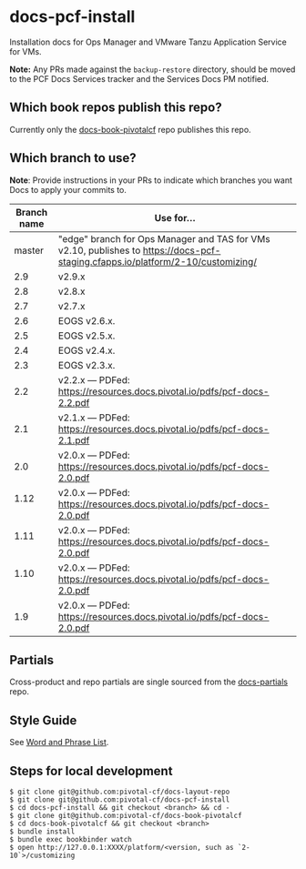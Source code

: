 docs-pcf-install
==========

Installation docs for Ops Manager and VMware Tanzu Application Service for VMs.

**Note:** Any PRs made against the `backup-restore` directory, should be moved to the PCF Docs Services tracker
and the Services Docs PM notified.

## Which book repos publish this repo?

Currently only the [docs-book-pivotalcf](https://github.com/pivotal-cf/docs-partials) repo publishes this repo. 

## Which branch to use?

**Note**: Provide instructions in your PRs to indicate which branches you want Docs to apply your commits to.

| Branch name | Use for… |
|-------------| -------|
| master      | "edge" branch for Ops Manager and TAS for VMs v2.10, publishes to https://docs-pcf-staging.cfapps.io/platform/2-10/customizing/
| 2.9		  | v2.9.x |
| 2.8         | v2.8.x |
| 2.7         | v2.7.x |
| 2.6         | EOGS v2.6.x. |
| 2.5         | EOGS v2.5.x. |
| 2.4         | EOGS v2.4.x. |
| 2.3         | EOGS v2.3.x.|
| 2.2         | v2.2.x — PDFed: https://resources.docs.pivotal.io/pdfs/pcf-docs-2.2.pdf |
| 2.1         | v2.1.x — PDFed: https://resources.docs.pivotal.io/pdfs/pcf-docs-2.1.pdf |
| 2.0         | v2.0.x — PDFed: https://resources.docs.pivotal.io/pdfs/pcf-docs-2.0.pdf |
| 1.12        | v2.0.x — PDFed: https://resources.docs.pivotal.io/pdfs/pcf-docs-2.0.pdf |
| 1.11         | v2.0.x — PDFed: https://resources.docs.pivotal.io/pdfs/pcf-docs-2.0.pdf |
| 1.10         | v2.0.x — PDFed: https://resources.docs.pivotal.io/pdfs/pcf-docs-2.0.pdf |
| 1.9         | v2.0.x — PDFed: https://resources.docs.pivotal.io/pdfs/pcf-docs-2.0.pdf |

## Partials

Cross-product and repo partials are single sourced from the [docs-partials](https://github.com/pivotal-cf/docs-partials) repo.

## Style Guide

See [Word and Phrase List](https://docs.google.com/spreadsheets/d/1hkadtxR1hY57kK7h5HN4ITHLJleZixCDH_RJPUpNq_A/edit#gid=0).

## Steps for local development
```
$ git clone git@github.com:pivotal-cf/docs-layout-repo
$ git clone git@github.com:pivotal-cf/docs-pcf-install
$ cd docs-pcf-install && git checkout <branch> && cd -
$ git clone git@github.com:pivotal-cf/docs-book-pivotalcf
$ cd docs-book-pivotalcf && git checkout <branch>
$ bundle install
$ bundle exec bookbinder watch
$ open http://127.0.0.1:XXXX/platform/<version, such as `2-10`>/customizing
```

